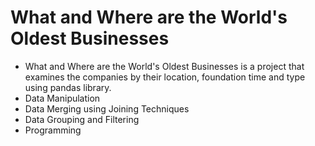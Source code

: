 # What and Where are the World's Oldest Businesses

* What and Where are the World's Oldest Businesses is a project that examines the companies by their location, foundation time and type using pandas library.
* Data Manipulation
* Data Merging using Joining Techniques
* Data Grouping and Filtering
* Programming
